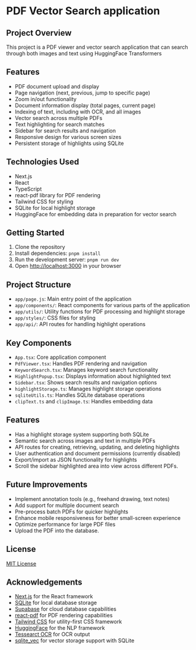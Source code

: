 # PDF Vector Search application 

## Project Overview

This project is a PDF viewer and vector search application that can search through both images and text using HuggingFace Transformers

## Features

- PDF document upload and display
- Page navigation (next, previous, jump to specific page)
- Zoom in/out functionality
- Document information display (total pages, current page)
- Indexing of text, including with OCR, and all images
- Vector search across multiple PDFs
- Text highlighting for search matches
- Sidebar for search results and navigation
- Responsive design for various screen sizes
- Persistent storage of highlights using SQLite

## Technologies Used

- Next.js
- React 
- TypeScript
- react-pdf library for PDF rendering
- Tailwind CSS for styling
- SQLite for local highlight storage
- HuggingFace for embedding data in preparation for vector search

## Getting Started

1. Clone the repository
2. Install dependencies: `pnpm install`
3. Run the development server: `pnpm run dev`
4. Open [http://localhost:3000](http://localhost:3000) in your browser

## Project Structure

- `app/page.js`: Main entry point of the application
- `app/components/`: React components for various parts of the application
- `app/utils/`: Utility functions for PDF processing and highlight storage
- `app/styles/`: CSS files for styling
- `app/api/`: API routes for handling highlight operations

## Key Components

- `App.tsx`: Core application component
- `PdfViewer.tsx`: Handles PDF rendering and navigation
- `KeywordSearch.tsx`: Manages keyword search functionality
- `HighlightPopup.tsx`: Displays information about highlighted text
- `Sidebar.tsx`: Shows search results and navigation options
- `highlightStorage.ts`: Manages highlight storage operations
- `sqliteUtils.ts`: Handles SQLite database operations
- `clipText.ts` and `clipImage.ts`: Handles embedding data

## Features

- Has a highlight storage system supporting both SQLite
- Semantic search across images and text in multiple PDFs
- API routes for creating, retrieving, updating, and deleting highlights
- User authentication and document permissions (currently disabled)
- Export/import as JSON functionality for highlights
- Scroll the sidebar highlighted area into view across different PDFs. 


## Future Improvements

- Implement annotation tools (e.g., freehand drawing, text notes)
- Add support for multiple document search
- Pre-process batch PDFs for quicker highlights
- Enhance mobile responsiveness for better small-screen experience
- Optimize performance for large PDF files
- Upload the PDF into the database.

## License

[MIT License](https://opensource.org/licenses/MIT)

## Acknowledgements

- [Next.js](https://nextjs.org/) for the React framework
- [SQLite](https://www.sqlite.org/) for local database storage
- [Supabase](https://supabase.io/) for cloud database capabilities
- [react-pdf](https://github.com/wojtekmaj/react-pdf) for PDF rendering capabilities
- [Tailwind CSS](https://tailwindcss.com/) for utility-first CSS framework
- [HuggingFace](https://huggingface.co/) for the NLP framework
- [Tessearct OCR](https://tesseract.projectnaptha.com/) for OCR output
- [sqlite_vec](https://github.com/asg017/sqlite-vec) for vector storage support with SQLite

